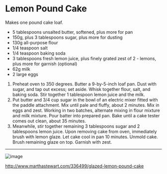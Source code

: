# Lemon Pound Cake

Makes one pound cake loaf.

- 5 tablespoons unsalted butter, softened, plus more for pan
- 150g, plus 3 tablespoons sugar, plus more for dusting
- 130g all-purpose flour
- 1/4 teaspoon salt
- 1/4 teaspoon baking soda
- 3 tablespoons fresh lemon juice, plus finely grated zest of 2 - lemons, plus more for garnish (optional)
- 62g milk
- 2 large eggs

1. Preheat oven to 350 degrees. Butter a 9-by-5-inch loaf pan. Dust with sugar, and tap out excess; set aside. Whisk together flour, salt, and baking soda. Stir together 1 tablespoon lemon juice and the milk.
2. Put butter and 3/4 cup sugar in the bowl of an electric mixer fitted with the paddle attachment. Mix until pale and fluffy, about 2 minutes. Mix in eggs and zest. Working in two batches, alternate mixing in flour mixture and milk mixture. Pour batter into prepared pan. Bake until a cake tester comes out clean, about 35 minutes.
3. Meanwhile, stir together remaining 3 tablespoons sugar and 2 tablespoons lemon juice. Upon removing cake from oven, immediately brush with lemon glaze. Let cake cool in pan 10 minutes. Unmold cake. Brush remaining glaze on top. Garnish with zest.

---

![image](https://user-images.githubusercontent.com/22350/79490941-f15c8200-801d-11ea-9d2e-effa4d7668a2.png)

http://www.marthastewart.com/336499/glazed-lemon-pound-cake